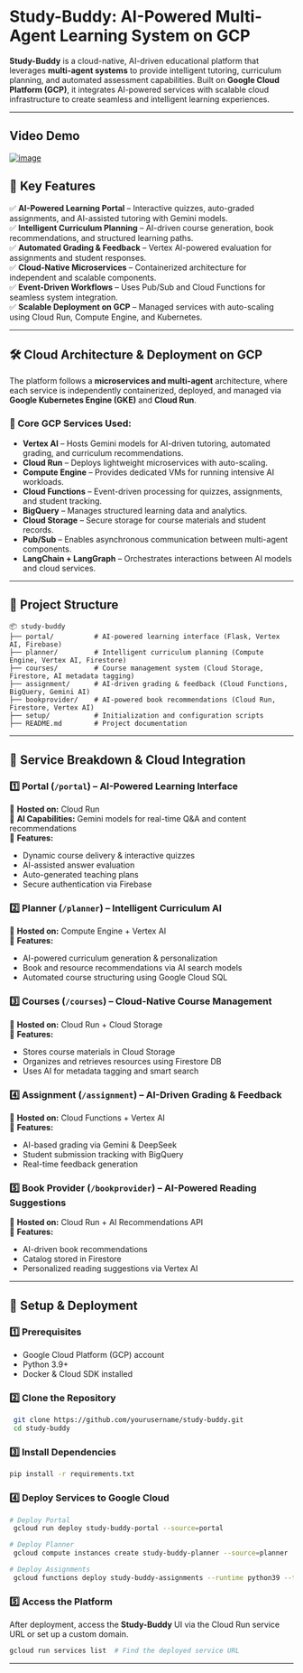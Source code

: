 # **Study-Buddy: AI-Powered Multi-Agent Learning System on GCP**



**Study-Buddy** is a cloud-native, AI-driven educational platform that leverages **multi-agent systems** to provide intelligent tutoring, curriculum planning, and automated assessment capabilities. Built on **Google Cloud Platform (GCP)**, it integrates AI-powered services with scalable cloud infrastructure to create seamless and intelligent learning experiences.

---

## Video Demo
[![image](![image](https://github.com/user-attachments/assets/e9b74bc8-8e5d-437f-b23a-54a3127d0806))](https://youtu.be/N6aqf_-K5qI)


## **🚀 Key Features**

✅ **AI-Powered Learning Portal** – Interactive quizzes, auto-graded assignments, and AI-assisted tutoring with Gemini models.  
✅ **Intelligent Curriculum Planning** – AI-driven course generation, book recommendations, and structured learning paths.  
✅ **Automated Grading & Feedback** – Vertex AI-powered evaluation for assignments and student responses.  
✅ **Cloud-Native Microservices** – Containerized architecture for independent and scalable components.  
✅ **Event-Driven Workflows** – Uses Pub/Sub and Cloud Functions for seamless system integration.  
✅ **Scalable Deployment on GCP** – Managed services with auto-scaling using Cloud Run, Compute Engine, and Kubernetes.

---

## **🛠 Cloud Architecture & Deployment on GCP**

The platform follows a **microservices and multi-agent** architecture, where each service is independently containerized, deployed, and managed via **Google Kubernetes Engine (GKE)** and **Cloud Run**.

### **🔹 Core GCP Services Used:**

- **Vertex AI** – Hosts Gemini models for AI-driven tutoring, automated grading, and curriculum recommendations.
- **Cloud Run** – Deploys lightweight microservices with auto-scaling.
- **Compute Engine** – Provides dedicated VMs for running intensive AI workloads.
- **Cloud Functions** – Event-driven processing for quizzes, assignments, and student tracking.
- **BigQuery** – Manages structured learning data and analytics.
- **Cloud Storage** – Secure storage for course materials and student records.
- **Pub/Sub** – Enables asynchronous communication between multi-agent components.
- **LangChain + LangGraph** – Orchestrates interactions between AI models and cloud services.

---

## **📌 Project Structure**

```
📦 study-buddy
├── portal/          # AI-powered learning interface (Flask, Vertex AI, Firebase)
├── planner/         # Intelligent curriculum planning (Compute Engine, Vertex AI, Firestore)
├── courses/         # Course management system (Cloud Storage, Firestore, AI metadata tagging)
├── assignment/      # AI-driven grading & feedback (Cloud Functions, BigQuery, Gemini AI)
├── bookprovider/    # AI-powered book recommendations (Cloud Run, Firestore, Vertex AI)
├── setup/           # Initialization and configuration scripts
├── README.md        # Project documentation
```

---

## **📌 Service Breakdown & Cloud Integration**

### **1️⃣ Portal (`/portal`) – AI-Powered Learning Interface**  
📍 **Hosted on:** Cloud Run  
📍 **AI Capabilities:** Gemini models for real-time Q&A and content recommendations  
📍 **Features:**
- Dynamic course delivery & interactive quizzes  
- AI-assisted answer evaluation  
- Auto-generated teaching plans  
- Secure authentication via Firebase  

### **2️⃣ Planner (`/planner`) – Intelligent Curriculum AI**  
📍 **Hosted on:** Compute Engine + Vertex AI  
📍 **Features:**
- AI-powered curriculum generation & personalization  
- Book and resource recommendations via AI search models  
- Automated course structuring using Google Cloud SQL  

### **3️⃣ Courses (`/courses`) – Cloud-Native Course Management**  
📍 **Hosted on:** Cloud Run + Cloud Storage  
📍 **Features:**
- Stores course materials in Cloud Storage  
- Organizes and retrieves resources using Firestore DB  
- Uses AI for metadata tagging and smart search  

### **4️⃣ Assignment (`/assignment`) – AI-Driven Grading & Feedback**  
📍 **Hosted on:** Cloud Functions + Vertex AI  
📍 **Features:**
- AI-based grading via Gemini & DeepSeek  
- Student submission tracking with BigQuery  
- Real-time feedback generation  

### **5️⃣ Book Provider (`/bookprovider`) – AI-Powered Reading Suggestions**  
📍 **Hosted on:** Cloud Run + AI Recommendations API  
📍 **Features:**
- AI-driven book recommendations  
- Catalog stored in Firestore  
- Personalized reading suggestions via Vertex AI  

---

## **🔧 Setup & Deployment**

### **1️⃣ Prerequisites**
- Google Cloud Platform (GCP) account
- Python 3.9+
- Docker & Cloud SDK installed

### **2️⃣ Clone the Repository**
```sh
 git clone https://github.com/yourusername/study-buddy.git
 cd study-buddy
```

### **3️⃣ Install Dependencies**
```sh
pip install -r requirements.txt
```

### **4️⃣ Deploy Services to Google Cloud**
```sh
# Deploy Portal
 gcloud run deploy study-buddy-portal --source=portal

# Deploy Planner
 gcloud compute instances create study-buddy-planner --source=planner

# Deploy Assignments
 gcloud functions deploy study-buddy-assignments --runtime python39 --trigger-http
```

### **5️⃣ Access the Platform**
After deployment, access the **Study-Buddy** UI via the Cloud Run service URL or set up a custom domain.

```sh
gcloud run services list  # Find the deployed service URL
```

---
